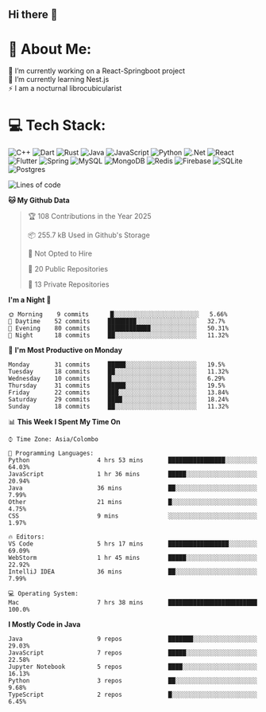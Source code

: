 ## Hi there 👋
# 💫 About Me:
🔭 I’m currently working on a React-Springboot project<br>🌱 I’m currently learning Nest.js <br>⚡ I am a nocturnal librocubicularist



# 💻 Tech Stack:
![C++](https://img.shields.io/badge/c++-%2300599C.svg?style=for-the-badge&logo=c%2B%2B&logoColor=white) ![Dart](https://img.shields.io/badge/dart-%230175C2.svg?style=for-the-badge&logo=dart&logoColor=white) ![Rust](https://img.shields.io/badge/rust-%23000000.svg?style=for-the-badge&logo=rust&logoColor=white) ![Java](https://img.shields.io/badge/java-%23ED8B00.svg?style=for-the-badge&logo=openjdk&logoColor=white) ![JavaScript](https://img.shields.io/badge/javascript-%23323330.svg?style=for-the-badge&logo=javascript&logoColor=%23F7DF1E) ![Python](https://img.shields.io/badge/python-3670A0?style=for-the-badge&logo=python&logoColor=ffdd54) ![.Net](https://img.shields.io/badge/.NET-5C2D91?style=for-the-badge&logo=.net&logoColor=white) ![React](https://img.shields.io/badge/react-%2320232a.svg?style=for-the-badge&logo=react&logoColor=%2361DAFB) ![Flutter](https://img.shields.io/badge/Flutter-%2302569B.svg?style=for-the-badge&logo=Flutter&logoColor=white) ![Spring](https://img.shields.io/badge/spring-%236DB33F.svg?style=for-the-badge&logo=spring&logoColor=white) ![MySQL](https://img.shields.io/badge/mysql-4479A1.svg?style=for-the-badge&logo=mysql&logoColor=white) ![MongoDB](https://img.shields.io/badge/MongoDB-%234ea94b.svg?style=for-the-badge&logo=mongodb&logoColor=white) ![Redis](https://img.shields.io/badge/redis-%23DD0031.svg?style=for-the-badge&logo=redis&logoColor=white) ![Firebase](https://img.shields.io/badge/firebase-a08021?style=for-the-badge&logo=firebase&logoColor=ffcd34) ![SQLite](https://img.shields.io/badge/sqlite-%2307405e.svg?style=for-the-badge&logo=sqlite&logoColor=white) ![Postgres](https://img.shields.io/badge/postgres-%23316192.svg?style=for-the-badge&logo=postgresql&logoColor=white)

<!--START_SECTION:waka-->
![Lines of code](https://img.shields.io/badge/From%20Hello%20World%20I%27ve%20Written-0%20lines%20of%20code-blue)

**🐱 My Github Data** 

> 🏆 108 Contributions in the Year 2025
 > 
> 📦 255.7 kB Used in Github's Storage 
 > 
> 🚫 Not Opted to Hire
 > 
> 📜 20 Public Repositories
 > 
> 🔑 13 Private Repositories 

**I'm a Night 🦉** 

```text
🌞 Morning    9 commits      █░░░░░░░░░░░░░░░░░░░░░░░░   5.66% 
🌆 Daytime    52 commits     ████████░░░░░░░░░░░░░░░░░   32.7% 
🌃 Evening    80 commits     ████████████░░░░░░░░░░░░░   50.31% 
🌙 Night      18 commits     ██░░░░░░░░░░░░░░░░░░░░░░░   11.32%

```
📅 **I'm Most Productive on Monday** 

```text
Monday       31 commits     █████░░░░░░░░░░░░░░░░░░░░   19.5% 
Tuesday      18 commits     ██░░░░░░░░░░░░░░░░░░░░░░░   11.32% 
Wednesday    10 commits     █░░░░░░░░░░░░░░░░░░░░░░░░   6.29% 
Thursday     31 commits     █████░░░░░░░░░░░░░░░░░░░░   19.5% 
Friday       22 commits     ███░░░░░░░░░░░░░░░░░░░░░░   13.84% 
Saturday     29 commits     ████░░░░░░░░░░░░░░░░░░░░░   18.24% 
Sunday       18 commits     ██░░░░░░░░░░░░░░░░░░░░░░░   11.32%

```


📊 **This Week I Spent My Time On** 

```text
⌚︎ Time Zone: Asia/Colombo

💬 Programming Languages: 
Python                   4 hrs 53 mins       ████████████████░░░░░░░░░   64.03% 
JavaScript               1 hr 36 mins        █████░░░░░░░░░░░░░░░░░░░░   20.94% 
Java                     36 mins             ██░░░░░░░░░░░░░░░░░░░░░░░   7.99% 
Other                    21 mins             █░░░░░░░░░░░░░░░░░░░░░░░░   4.75% 
CSS                      9 mins              ░░░░░░░░░░░░░░░░░░░░░░░░░   1.97%

🔥 Editors: 
VS Code                  5 hrs 17 mins       █████████████████░░░░░░░░   69.09% 
WebStorm                 1 hr 45 mins        █████░░░░░░░░░░░░░░░░░░░░   22.92% 
IntelliJ IDEA            36 mins             ██░░░░░░░░░░░░░░░░░░░░░░░   7.99%

💻 Operating System: 
Mac                      7 hrs 38 mins       █████████████████████████   100.0%

```

**I Mostly Code in Java** 

```text
Java                     9 repos             ███████░░░░░░░░░░░░░░░░░░   29.03% 
JavaScript               7 repos             █████░░░░░░░░░░░░░░░░░░░░   22.58% 
Jupyter Notebook         5 repos             ████░░░░░░░░░░░░░░░░░░░░░   16.13% 
Python                   3 repos             ██░░░░░░░░░░░░░░░░░░░░░░░   9.68% 
TypeScript               2 repos             █░░░░░░░░░░░░░░░░░░░░░░░░   6.45%

```



<!--END_SECTION:waka-->


